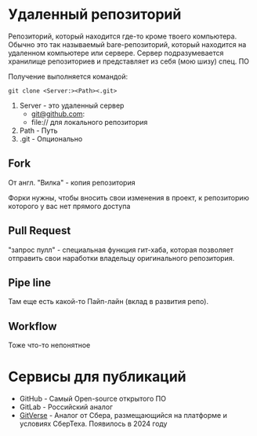 # Удаленный репозиторий

Репозиторий, который находится где-то кроме твоего компьютера. Обычно это так
называемый bare-репозиторий, который находится на удаленном компьютере или сервере.
Сервер подразумевается хранилище репозиториев и представляет из себя (мою шизу) спец.
ПО

Получение выполняется командой:

```
git clone <Server:><Path><.git>
```

1. Server - это удаленный сервер 
   * git@github.com:
   * file:// для локального репозитория
2. Path - Путь
3. .git - Опционально

## Fork

От англ. "Вилка" - копия репозитория

Форки нужны, чтобы вносить свои изменения в проект, к репозиторию которого у вас нет
прямого доступа

## Pull Request 

"запрос пулл" - специальная функция гит-хаба, которая позволяет отправить свои наработки
владельцу оригинального репозитория.

## Pipe line

Там еще есть какой-то Пайп-лайн (вклад в развития репо).

## Workflow

Тоже что-то непонятное

# Сервисы для публикаций

* GitHub - Самый Open-source открытого ПО
* GitLab - Российский аналог
* [GitVerse](https://gitverse.ru) - Аналог от Сбера, размещающийся на платформе и условиях СберТеха. Появилось в 2024 году

